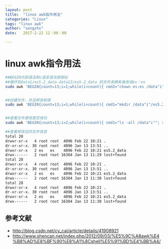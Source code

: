 ```yaml
---
layout: post
title:  "linux awk指令用法"
categories: "Linux"
tags: "linux awk"
author: "songzhx"
date:   2017-2-22 12：00：00

---
```


# linux awk指令用法

```bash
##BEGIN内部语法和c语言语法很相似
##循环将data1/es5.2_data-data12/es5.2_data 的文件夹拥有者改成es：es
sudo awk 'BEGIN{count=13;i=1;while(i<count){ cmd2="chown es:es /data"i"/es5.2_data"; i++; system(cmd2) }}'


##创建文件，并且修改权限
sudo awk 'BEGIN{count=13;i=1;while(i<count){ cmd1="mkdir /data"i"/es5.2_data"; system(cmd1); cmd2="chown es:es /data"i"/es5.2_data";  system(cmd2);i++ }}'


##查看文件更改是否成功
sudo awk 'BEGIN{count=13;i=2;while(i<count){ cmd1="ls -all /data"i""; system(cmd1);i++ }}'
```

```bash
##查看修改后的文件信息
total 28
drwxr-xr-x   4 root root  4096 Feb 22 10:21 .
dr-xr-xr-x. 30 root root  4096 Jan 13 13:51 ..
drwxr-xr-x   2 es   es    4096 Feb 22 10:21 es5.2_data
drwx------   2 root root 16384 Jan 13 11:29 lost+found
total 28
drwxr-xr-x   4 root root  4096 Feb 22 10:21 .
dr-xr-xr-x. 30 root root  4096 Jan 13 13:51 ..
drwxr-xr-x   2 es   es    4096 Feb 22 10:21 es5.2_data
drwx------   2 root root 16384 Jan 13 11:30 lost+found
total 28
drwxr-xr-x   4 root root  4096 Feb 22 10:21 .
dr-xr-xr-x. 30 root root  4096 Jan 13 13:51 ..
drwxr-xr-x   2 es   es    4096 Feb 22 10:21 es5.2_data
drwx------   2 root root 16384 Jan 13 11:30 lost+found
```




## 参考文献

- http://blog.csdn.net/cy_cai/article/details/41908921
- http://www.shencan.net/index.php/2012/09/03/%E5%9C%A8awk%E4%B8%AD%E8%BF%90%E8%A1%8Cshell%E5%91%BD%E4%BB%A4/